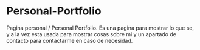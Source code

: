 # Personal-Portfolio
Pagina personal / Personal Portfolio.
Es una pagina para mostrar lo que se, y a la vez esta usada para mostrar cosas sobre mi y un apartado de contacto para contactarme en caso de necesidad.
